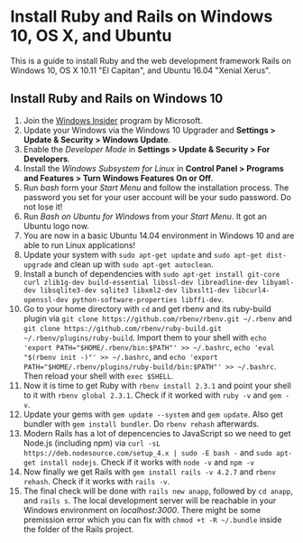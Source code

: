 # Install Ruby and Rails on Windows 10, OS X, and Ubuntu
This is a guide to install Ruby and the web development framework Rails on Windows 10, OS X 10.11 "El Capitan", and Ubuntu 16.04 "Xenial Xerus".

## Install Ruby and Rails on Windows 10
1. Join the [Windows Insider](https://insider.windows.com/) program by Microsoft.
2. Update your Windows via the Windows 10 Upgrader and **Settings > Update & Security > Windows Update**.
2. Enable the *Developer Mode* in **Settings > Update & Security > For Developers**.
3. Install the *Windows Subsystem for Linux* in **Control Panel > Programs and Features > Turn Windows Features On or Off**.
4. Run *bash* form your *Start Menu* and follow the installation process. The password you set for your user account will be your sudo password. Do not lose it!
5. Run *Bash on Ubuntu for Windows* from your *Start Menu*. It got an Ubuntu logo now.
6. You are now in a basic Ubuntu 14.04 environment in Windows 10 and are able to run Linux applications!
7. Update your system with `sudo apt-get update` and `sudo apt-get dist-upgrade` and clean up with `sudo apt-get autoclean`.
8. Install a bunch of dependencies with `sudo apt-get install git-core curl zlib1g-dev build-essential libssl-dev libreadline-dev libyaml-dev libsqlite3-dev sqlite3 libxml2-dev libxslt1-dev libcurl4-openssl-dev python-software-properties libffi-dev`.
9. Go to your home directory with `cd` and get rbenv and its ruby-build plugin via `git clone https://github.com/rbenv/rbenv.git ~/.rbenv` and `git clone https://github.com/rbenv/ruby-build.git ~/.rbenv/plugins/ruby-build`. Import them to your shell with `echo 'export PATH="$HOME/.rbenv/bin:$PATH"' >> ~/.bashrc`, `echo 'eval "$(rbenv init -)"' >> ~/.bashrc`, and `echo 'export PATH="$HOME/.rbenv/plugins/ruby-build/bin:$PATH"' >> ~/.bashrc`. Then reload your shell with `exec $SHELL`.
10. Now it is time to get Ruby with `rbenv install 2.3.1` and point your shell to it with `rbenv global 2.3.1`. Check if it worked with `ruby -v` and `gem -v`.
11. Update your gems with `gem update --system` and `gem update`. Also get bundler with `gem install bundler`. Do `rbenv rehash` afterwards.
12. Modern Rails has a lot of depencencies to JavaScript so we need to get Node.js (including npm) via `curl -sL https://deb.nodesource.com/setup_4.x | sudo -E bash -` and `sudo apt-get install nodejs`. Check if it works with `node -v` and `npm -v`
13. Now finally we get Rails with `gem install rails -v 4.2.7` and `rbenv rehash`. Check if it works with `rails -v`.
14. The final check will be done with `rails new anapp`, followed by `cd anapp`, and `rails s`. The local development server will be reachable in your Windows environment on *localhost:3000*. There might be some premission error which you can fix with `chmod +t -R ~/.bundle` inside the folder of the Rails project.

